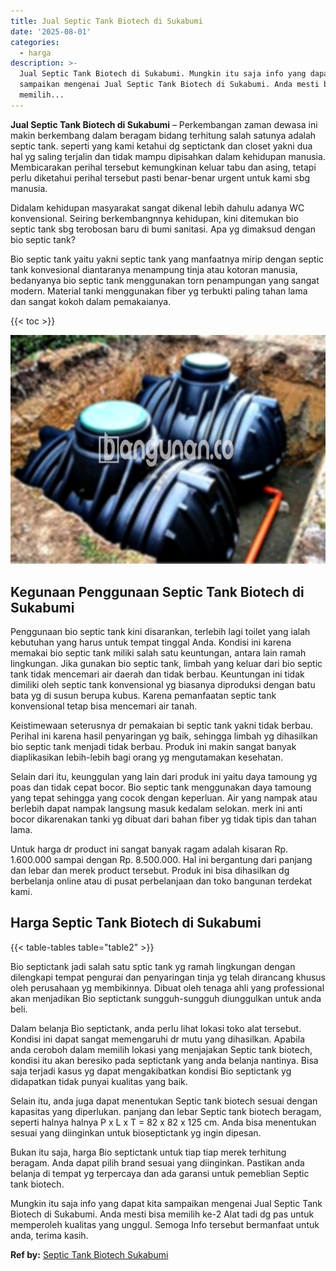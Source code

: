 ```yaml
---
title: Jual Septic Tank Biotech di Sukabumi
date: '2025-08-01'
categories:
  - harga
description: >-
  Jual Septic Tank Biotech di Sukabumi. Mungkin itu saja info yang dapat kita
  sampaikan mengenai Jual Septic Tank Biotech di Sukabumi. Anda mesti bisa
  memilih...
---
```


**Jual Septic Tank Biotech di Sukabumi** – Perkembangan zaman dewasa ini makin berkembang dalam beragam bidang terhitung salah satunya adalah septic tank. seperti yang kami ketahui dg septictank dan closet yakni dua hal yg saling terjalin dan tidak mampu dipisahkan dalam kehidupan manusia. Membicarakan perihal tersebut kemungkinan keluar tabu dan asing, tetapi perlu diketahui perihal tersebut pasti benar-benar urgent untuk kami sbg manusia.

Didalam kehidupan masyarakat sangat dikenal lebih dahulu adanya WC konvensional. Seiring berkembangnnya kehidupan, kini ditemukan bio septic tank sbg terobosan baru di bumi sanitasi. Apa yg dimaksud dengan bio septic tank?

Bio septic tank yaitu yakni septic tank yang manfaatnya mirip dengan septic tank konvesional diantaranya menampung tinja atau kotoran manusia, bedanyanya bio septic tank menggunakan torn penampungan yang sangat modern. Material tanki menggunakan fiber yg terbukti paling tahan lama dan sangat kokoh dalam pemakaianya.

{{< toc >}}

![Jual Septic Tank Biotech di Sukabumi](/images/jual-bio-septictank-22.png)

## Kegunaan Penggunaan Septic Tank Biotech di Sukabumi

Penggunaan bio septic tank kini disarankan, terlebih lagi toilet yang ialah kebutuhan yang harus untuk tempat tinggal Anda. Kondisi ini karena memakai bio septic tank miliki salah satu keuntungan, antara lain ramah lingkungan. Jika gunakan bio septic tank, limbah yang keluar dari bio septic tank tidak mencemari air daerah dan tidak berbau. Keuntungan ini tidak dimiliki oleh septic tank konvensional yg biasanya diproduksi dengan batu bata yg di susun berupa kubus. Karena pemanfaatan septic tank konvensional tetap bisa mencemari air tanah.

Keistimewaan seterusnya dr pemakaian bi septic tank yakni tidak berbau. Perihal ini karena hasil penyaringan yg baik, sehingga limbah yg dihasilkan bio septic tank menjadi tidak berbau. Produk ini makin sangat banyak diaplikasikan lebih-lebih bagi orang yg mengutamakan kesehatan.

Selain dari itu, keunggulan yang lain dari produk ini yaitu daya tamoung yg poas dan tidak cepat bocor. Bio septic tank menggunakan daya tamoung yang tepat sehingga yang cocok dengan keperluan. Air yang nampak atau berlebih dapat nampak langsung masuk kedalam selokan. merk ini anti bocor dikarenakan tanki yg dibuat dari bahan fiber yg tidak tipis dan tahan lama.

Untuk harga dr product ini sangat banyak ragam adalah kisaran Rp. 1.600.000 sampai dengan Rp. 8.500.000. Hal ini bergantung dari panjang dan lebar dan merek product tersebut. Produk ini bisa dihasilkan dg berbelanja online atau di pusat perbelanjaan dan toko bangunan terdekat kami.

## Harga Septic Tank Biotech di Sukabumi

{{< table-tables table="table2" >}}

Bio septictank jadi salah satu sptic tank yg ramah lingkungan dengan dilengkapi tempat pengurai dan penyaringan tinja yg telah dirancang khusus oleh perusahaan yg membikinnya. Dibuat oleh tenaga ahli yang professional akan menjadikan Bio septictank sungguh-sungguh diunggulkan untuk anda beli.

Dalam belanja Bio septictank, anda perlu lihat lokasi toko alat tersebut. Kondisi ini dapat sangat memengaruhi dr mutu yang dihasilkan. Apabila anda ceroboh dalam memilih lokasi yang menjajakan Septic tank biotech, kondisi itu akan beresiko pada septictank yang anda belanja nantinya. Bisa saja terjadi kasus yg dapat mengakibatkan kondisi Bio septictank yg didapatkan tidak punyai kualitas yang baik.

Selain itu, anda juga dapat menentukan Septic tank biotech sesuai dengan kapasitas yang diperlukan. panjang dan lebar Septic tank biotech beragam, seperti halnya halnya P x L x T = 82 x 82 x 125 cm. Anda bisa menentukan sesuai yang diinginkan untuk bioseptictank yg ingin dipesan.

Bukan itu saja, harga Bio septictank untuk tiap tiap merek terhitung beragam. Anda dapat pilih brand sesuai yang diinginkan. Pastikan anda belanja di tempat yg terpercaya dan ada garansi untuk pemeblian Septic tank biotech.

Mungkin itu saja info yang dapat kita sampaikan mengenai Jual Septic Tank Biotech di Sukabumi. Anda mesti bisa memilih ke-2 Alat tadi dg pas untuk memperoleh kualitas yang unggul. Semoga Info tersebut bermanfaat untuk anda, terima kasih.

**Ref by:** [Septic Tank Biotech Sukabumi](https://id.wikipedia.org/wiki/Septic)
